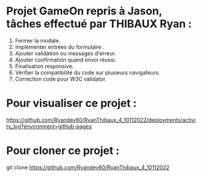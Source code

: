 # Projet GameOn repris à Jason, tâches effectué par THIBAUX Ryan :

1. Fermer la modale.
2. Implémenter entrées du formulaire .
3. Ajouter validation ou messages d'erreur.
4. Ajouter confirmation quand envoi réussi.
5. Finalisation responsive.
6. Vérifier la compatibilité du code sur plusieurs navigateurs.
7. Correction code pour W3C validator.

# Pour visualiser ce projet :

https://github.com/Ryandev60/RyanThibaux_4_10112022/deployments/activity_log?environment=github-pages

# Pour cloner ce projet :

git clone https://github.com/Ryandev60/RyanThibaux_4_10112022
